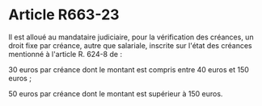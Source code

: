 # Article R663-23

Il est alloué au mandataire judiciaire, pour la vérification des créances, un droit fixe par créance, autre que salariale, inscrite sur l'état des créances mentionné à l'article R. 624-8 de :

30 euros par créance dont le montant est compris entre 40 euros et 150 euros ;

50 euros par créance dont le montant est supérieur à 150 euros.
